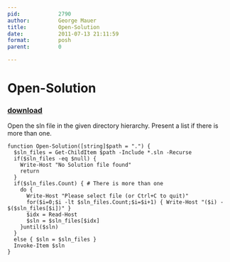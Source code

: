 ```yaml
---
pid:            2790
author:         George Mauer
title:          Open-Solution
date:           2011-07-13 21:11:59
format:         posh
parent:         0

---
```


# Open-Solution

### [download](//scripts/2790.ps1)

Open the sln file in the given directory hierarchy. Present a list if there is more than one.


```posh
function Open-Solution([string]$path = ".") {
  $sln_files = Get-ChildItem $path -Include *.sln -Recurse
  if($sln_files -eq $null) {
    Write-Host "No Solution file found"
    return
  }
  if($sln_files.Count) { # There is more than one
    do {
      Write-Host "Please select file (or Ctrl+C to quit)"
      for($i=0;$i -lt $sln_files.Count;$i=$i+1) { Write-Host "($i) - $($sln_files[$i])" }
      $idx = Read-Host
      $sln = $sln_files[$idx]
    }until($sln)
  }
  else { $sln = $sln_files }
  Invoke-Item $sln
}
```
